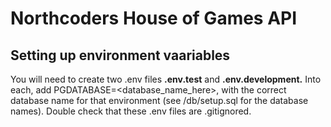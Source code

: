 # Northcoders House of Games API

## Setting up environment vaariables

You will need to create two .env files **.env.test** and **.env.development.** Into each, add PGDATABASE=<database_name_here>, with the correct database name for that environment (see /db/setup.sql for the database names). Double check that these .env files are .gitignored.

